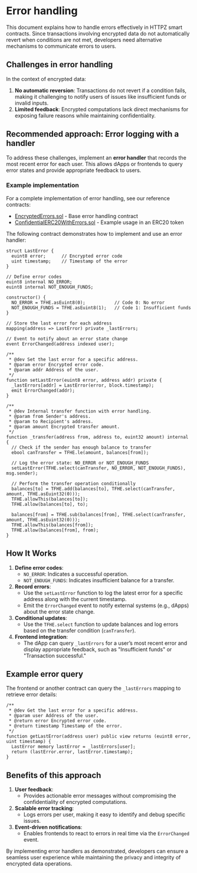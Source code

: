 # Error handling

This document explains how to handle errors effectively in HTTPZ smart contracts. Since transactions involving encrypted data do not automatically revert when conditions are not met, developers need alternative mechanisms to communicate errors to users.

## **Challenges in error handling**

In the context of encrypted data:

1. **No automatic reversion**: Transactions do not revert if a condition fails, making it challenging to notify users of issues like insufficient funds or invalid inputs.
2. **Limited feedback**: Encrypted computations lack direct mechanisms for exposing failure reasons while maintaining confidentiality.

## **Recommended approach: Error logging with a handler**

To address these challenges, implement an **error handler** that records the most recent error for each user. This allows dApps or frontends to query error states and provide appropriate feedback to users.

### **Example implementation**

For a complete implementation of error handling, see our reference contracts:

- [EncryptedErrors.sol](https://github.com/zama-ai/fhevm-contracts/blob/main/contracts/utils/EncryptedErrors.sol) - Base error handling contract
- [ConfidentialERC20WithErrors.sol](https://github.com/zama-ai/fhevm-contracts/blob/main/contracts/token/ERC20/extensions/ConfidentialERC20WithErrors.sol) - Example usage in an ERC20 token

The following contract demonstrates how to implement and use an error handler:

```solidity
struct LastError {
  euint8 error;      // Encrypted error code
  uint timestamp;    // Timestamp of the error
}

// Define error codes
euint8 internal NO_ERROR;
euint8 internal NOT_ENOUGH_FUNDS;

constructor() {
  NO_ERROR = TFHE.asEuint8(0);           // Code 0: No error
  NOT_ENOUGH_FUNDS = TFHE.asEuint8(1);   // Code 1: Insufficient funds
}

// Store the last error for each address
mapping(address => LastError) private _lastErrors;

// Event to notify about an error state change
event ErrorChanged(address indexed user);

/**
 * @dev Set the last error for a specific address.
 * @param error Encrypted error code.
 * @param addr Address of the user.
 */
function setLastError(euint8 error, address addr) private {
  _lastErrors[addr] = LastError(error, block.timestamp);
  emit ErrorChanged(addr);
}

/**
 * @dev Internal transfer function with error handling.
 * @param from Sender's address.
 * @param to Recipient's address.
 * @param amount Encrypted transfer amount.
 */
function _transfer(address from, address to, euint32 amount) internal {
  // Check if the sender has enough balance to transfer
  ebool canTransfer = TFHE.le(amount, balances[from]);

  // Log the error state: NO_ERROR or NOT_ENOUGH_FUNDS
  setLastError(TFHE.select(canTransfer, NO_ERROR, NOT_ENOUGH_FUNDS), msg.sender);

  // Perform the transfer operation conditionally
  balances[to] = TFHE.add(balances[to], TFHE.select(canTransfer, amount, TFHE.asEuint32(0)));
  TFHE.allowThis(balances[to]);
  TFHE.allow(balances[to], to);

  balances[from] = TFHE.sub(balances[from], TFHE.select(canTransfer, amount, TFHE.asEuint32(0)));
  TFHE.allowThis(balances[from]);
  TFHE.allow(balances[from], from);
}
```

## **How It Works**

1. **Define error codes**:
   - `NO_ERROR`: Indicates a successful operation.
   - `NOT_ENOUGH_FUNDS`: Indicates insufficient balance for a transfer.
2. **Record errors**:
   - Use the `setLastError` function to log the latest error for a specific address along with the current timestamp.
   - Emit the `ErrorChanged` event to notify external systems (e.g., dApps) about the error state change.
3. **Conditional updates**:
   - Use the `TFHE.select` function to update balances and log errors based on the transfer condition (`canTransfer`).
4. **Frontend integration**:
   - The dApp can query `_lastErrors` for a user’s most recent error and display appropriate feedback, such as "Insufficient funds" or "Transaction successful."

## **Example error query**

The frontend or another contract can query the `_lastErrors` mapping to retrieve error details:

```solidity
/**
 * @dev Get the last error for a specific address.
 * @param user Address of the user.
 * @return error Encrypted error code.
 * @return timestamp Timestamp of the error.
 */
function getLastError(address user) public view returns (euint8 error, uint timestamp) {
  LastError memory lastError = _lastErrors[user];
  return (lastError.error, lastError.timestamp);
}
```

## **Benefits of this approach**

1. **User feedback**:
   - Provides actionable error messages without compromising the confidentiality of encrypted computations.
2. **Scalable error tracking**:
   - Logs errors per user, making it easy to identify and debug specific issues.
3. **Event-driven notifications**:
   - Enables frontends to react to errors in real time via the `ErrorChanged` event.

By implementing error handlers as demonstrated, developers can ensure a seamless user experience while maintaining the privacy and integrity of encrypted data operations.
